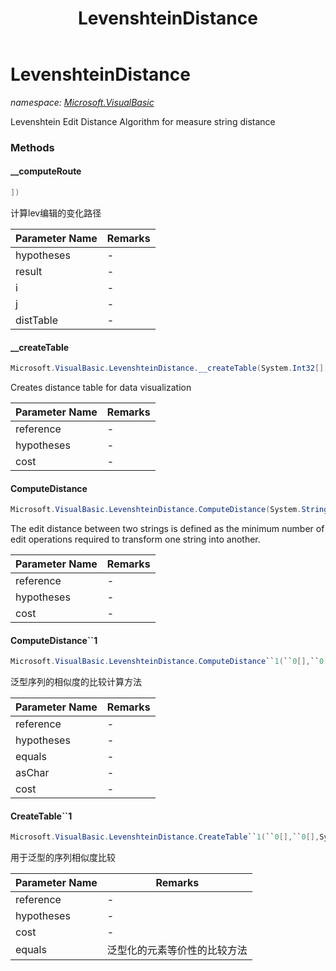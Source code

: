 ﻿---
title: LevenshteinDistance
---

# LevenshteinDistance
_namespace: [Microsoft.VisualBasic](N-Microsoft.VisualBasic.html)_

Levenshtein Edit Distance Algorithm for measure string distance

### Methods

#### __computeRoute
```csharp
])
```
计算lev编辑的变化路径

|Parameter Name|Remarks|
|--------------|-------|
|hypotheses|-|
|result|-|
|i|-|
|j|-|
|distTable|-|


#### __createTable
```csharp
Microsoft.VisualBasic.LevenshteinDistance.__createTable(System.Int32[],System.Int32[],System.Double)
```
Creates distance table for data visualization

|Parameter Name|Remarks|
|--------------|-------|
|reference|-|
|hypotheses|-|
|cost|-|


#### ComputeDistance
```csharp
Microsoft.VisualBasic.LevenshteinDistance.ComputeDistance(System.String,System.String,System.Double)
```
The edit distance between two strings is defined as the minimum number of
 edit operations required to transform one string into another.

|Parameter Name|Remarks|
|--------------|-------|
|reference|-|
|hypotheses|-|
|cost|-|


#### ComputeDistance``1
```csharp
Microsoft.VisualBasic.LevenshteinDistance.ComputeDistance``1(``0[],``0[],Microsoft.VisualBasic.LevenshteinDistance.Equals{``0},Microsoft.VisualBasic.LevenshteinDistance.ToChar{``0},System.Double)
```
泛型序列的相似度的比较计算方法

|Parameter Name|Remarks|
|--------------|-------|
|reference|-|
|hypotheses|-|
|equals|-|
|asChar|-|
|cost|-|


#### CreateTable``1
```csharp
Microsoft.VisualBasic.LevenshteinDistance.CreateTable``1(``0[],``0[],System.Double,Microsoft.VisualBasic.LevenshteinDistance.Equals{``0})
```
用于泛型的序列相似度比较

|Parameter Name|Remarks|
|--------------|-------|
|reference|-|
|hypotheses|-|
|cost|-|
|equals|泛型化的元素等价性的比较方法|





